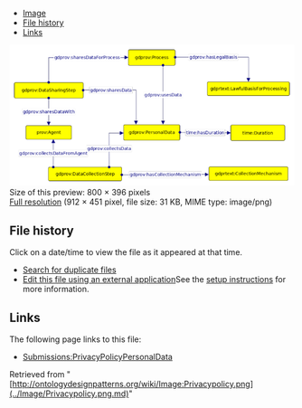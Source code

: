 * [Image](../Image/Privacypolicy.png.md#file)
* [File history](../Image/Privacypolicy.png.md#filehistory)
* [Links](../Image/Privacypolicy.png.md#filelinks)

[![Image:Privacypolicy.png](../images/thumb/c/cf/Privacypolicy.png/800px-Privacypolicy.png)](../../images/c/cf/Privacypolicy.png)  
Size of this preview: 800 × 396 pixels  
[Full resolution](../../images/c/cf/Privacypolicy.png)‎ (912 × 451 pixel, file size: 31 KB, MIME type: image/png)

## File history

Click on a date/time to view the file as it appeared at that time.



  
* [Search for duplicate files](http://ontologydesignpatterns.org/wiki/Special:FileDuplicateSearch/Privacypolicy.png "Special:FileDuplicateSearch/Privacypolicy.png")
* [Edit this file using an external application](http://ontologydesignpatterns.org/wiki/index.php?title=Image:Privacypolicy.png&action=edit&externaledit=true&mode=file "Image:Privacypolicy.png")See the [setup instructions](http://www.mediawiki.org/wiki/Manual:External_editors "http://www.mediawiki.org/wiki/Manual:External_editors") for more information.

## Links



The following page links to this file:


* [Submissions:PrivacyPolicyPersonalData](../Submissions/PrivacyPolicyPersonalData.md "Submissions:PrivacyPolicyPersonalData")


Retrieved from "[http://ontologydesignpatterns.org/wiki/Image:Privacypolicy.png](../Image/Privacypolicy.png.md)"